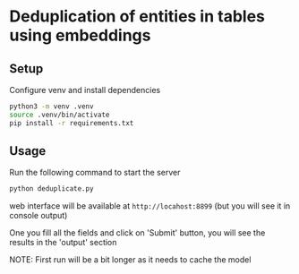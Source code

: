 # Deduplication of entities in tables using embeddings

## Setup

Configure venv and install dependencies

```bash
python3 -m venv .venv 
source .venv/bin/activate
pip install -r requirements.txt
```

## Usage
Run the following command to start the server
```bash
python deduplicate.py
```

web interface will be available at `http://locahost:8899` (but you will see it in console output)

One you fill all the fields and click on 'Submit' button, you will see the results in the 'output' section

NOTE: First run will be a bit longer as it needs to cache the model

